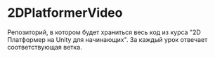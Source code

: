 # 2DPlatformerVideo
Репозиторий, в котором будет храниться весь код из курса "2D Платформер на Unity для начинающих". За каждый урок отвечает соответствующая ветка. 
